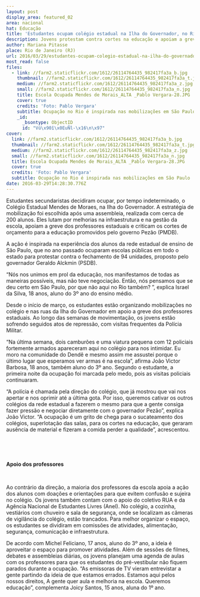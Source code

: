 ```yaml
---
layout: post
display_area: featured_02
area: nacional
hat: Educação
title: 'Estudantes ocupam colégio estadual na Ilha do Governador, no Rio'
description: Jovens protestam contra cortes na educação e apoiam a greve de professores estaduais
author: Mariana Pitasse
place: Rio de Janeiro (RJ)
url: 2016/03/29/estudantes-ocupam-colegio-estadual-na-ilha-do-governador-no-rio/
most_read: false
files:
  - link: //farm2.staticflickr.com/1612/26114764435_982417fa3a_b.jpg
    thumbnail: //farm2.staticflickr.com/1612/26114764435_982417fa3a_t.jpg
    medium: //farm2.staticflickr.com/1612/26114764435_982417fa3a_z.jpg
    small: //farm2.staticflickr.com/1612/26114764435_982417fa3a_n.jpg
    title: Escola Ocupada Mendes de Morais_ALTA _Pablo Vergara-28.JPG
    cover: true
    credits: 'Foto: Pablo Vergara'
    subtitle: Ocupação no Rio é inspirada nas mobilizações em São Paulo
    _id:
      _bsontype: ObjectID
      id: "Vú\x90î\x0EuÑl-\x16\n\x97"
cover:
  link: //farm2.staticflickr.com/1612/26114764435_982417fa3a_b.jpg
  thumbnail: //farm2.staticflickr.com/1612/26114764435_982417fa3a_t.jpg
  medium: //farm2.staticflickr.com/1612/26114764435_982417fa3a_z.jpg
  small: //farm2.staticflickr.com/1612/26114764435_982417fa3a_n.jpg
  title: Escola Ocupada Mendes de Morais_ALTA _Pablo Vergara-28.JPG
  cover: true
  credits: 'Foto: Pablo Vergara'
  subtitle: Ocupação no Rio é inspirada nas mobilizações em São Paulo
date: 2016-03-29T14:28:30.776Z
---
```

<p>Estudantes secundaristas decidiram ocupar, por tempo indeterminado, o Col&eacute;gio Estadual Mendes de Moraes, na Ilha do Governador. A estrat&eacute;gia de mobiliza&ccedil;&atilde;o foi escolhida ap&oacute;s uma assembleia, realizada com cerca de 200 alunos. Eles lutam por melhorias na infraestrutura e na gest&atilde;o da escola, apoiam a greve dos professores estaduais e criticam os cortes de or&ccedil;amento para a educa&ccedil;&atilde;o promovidos pelo governo Pez&atilde;o (PMDB).</p>

<p>A a&ccedil;&atilde;o &eacute; inspirada na experi&ecirc;ncia dos alunos da rede estadual de ensino de S&atilde;o Paulo, que no ano passado ocuparam escolas p&uacute;blicas em todo o estado para protestar contra o fechamento de 94 unidades, proposto pelo governador Geraldo Alckmin (PSDB).</p>

<p>&ldquo;N&oacute;s nos unimos em prol da educa&ccedil;&atilde;o, nos manifestamos de todas as maneiras poss&iacute;veis, mas n&atilde;o teve negocia&ccedil;&atilde;o. Ent&atilde;o, n&oacute;s pensamos que se deu certo em S&atilde;o Paulo, por que n&atilde;o aqui no Rio tamb&eacute;m? &rdquo;, explica Israel da Silva, 18 anos, aluno do 3&ordm; ano do ensino m&eacute;dio.</p>

<p>Desde o in&iacute;cio de mar&ccedil;o, os estudantes est&atilde;o organizando mobiliza&ccedil;&otilde;es no col&eacute;gio e nas ruas da Ilha do Governador em apoio a greve dos professores estaduais. Ao longo das semanas de movimenta&ccedil;&atilde;o, os jovens est&atilde;o sofrendo seguidos atos de repress&atilde;o, com visitas frequentes da Pol&iacute;cia Militar.</p>

<p>&ldquo;Na &uacute;ltima semana, dois cambur&otilde;es e uma viatura pequena com 12 policiais fortemente armados apareceram aqui no col&eacute;gio para nos intimidar. Eu moro na comunidade do Dend&ecirc; e mesmo assim me assustei porque o &uacute;ltimo lugar que esperamos ver armas &eacute; na escola&rdquo;, afirma Jo&atilde;o Victor Barbosa, 18 anos, tamb&eacute;m aluno do 3&ordm; ano. Segundo o estudante, a primeira noite da ocupa&ccedil;&atilde;o foi marcada pelo medo, pois as visitas policiais continuaram.</p>

<p>&ldquo;A pol&iacute;cia &eacute; chamada pela dire&ccedil;&atilde;o do col&eacute;gio, que j&aacute; mostrou que vai nos apertar e nos oprimir at&eacute; a &uacute;ltima gota. Por isso, queremos cativar os outros col&eacute;gios da rede estadual a fazerem o mesmo para que a gente consiga fazer press&atilde;o e negociar diretamente com o governador Pez&atilde;o&rdquo;, explica Jo&atilde;o Victor. &ldquo;A ocupa&ccedil;&atilde;o &eacute; um grito de chega para o sucateamento dos col&eacute;gios, superlota&ccedil;&atilde;o das salas, para os cortes na educa&ccedil;&atilde;o, que geraram aus&ecirc;ncia de material e fizeram a comida perder a qualidade&rdquo;, acrescentou.</p>

<p>&nbsp;</p>

<p>&nbsp;</p>

<p><strong>Apoio dos professores</strong></p>

<p>&nbsp;</p>

<p>Ao contr&aacute;rio da dire&ccedil;&atilde;o, a maioria dos professores da escola apoia a a&ccedil;&atilde;o dos alunos com doa&ccedil;&otilde;es e orienta&ccedil;&otilde;es para que evitem confus&atilde;o e sujeira no col&eacute;gio. Os jovens tamb&eacute;m contam com o apoio do coletivo RUA e da Ag&ecirc;ncia Nacional de Estudantes Livres (Anel). No col&eacute;gio, a cozinha, vesti&aacute;rios com chuveiro e sala de seguran&ccedil;a, onde se localizam as c&acirc;meras de vigil&acirc;ncia do col&eacute;gio, est&atilde;o trancados. Para melhor organizar o espa&ccedil;o, os estudantes se dividiram em comiss&otilde;es de atividades, alimenta&ccedil;&atilde;o, seguran&ccedil;a, comunica&ccedil;&atilde;o e infraestrutura.</p>

<p>De acordo com Michel Feliciano, 17 anos, aluno do 3&ordm; ano, a ideia &eacute; aproveitar o espa&ccedil;o para promover atividades. Al&eacute;m de sess&otilde;es de filmes, debates e assembleias di&aacute;rias, os jovens planejam uma agenda de aulas com os professores para que os estudantes do pr&eacute;-vestibular n&atilde;o fiquem parados durante a ocupa&ccedil;&atilde;o. &ldquo;As emissoras de TV vieram entrevistar a gente partindo da ideia de que estamos errados. Estamos aqui pelos nossos direitos, A gente quer aula e melhoria na escola. Queremos educa&ccedil;&atilde;o&rdquo;, complementa Joicy Santos, 15 anos, aluna do 1&ordm; ano.</p>

